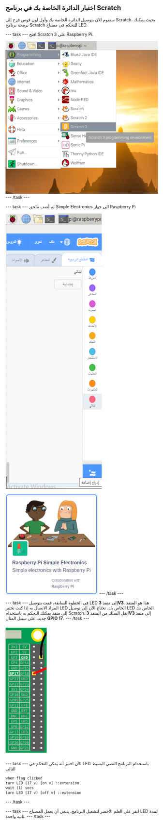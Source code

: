 ## اختبار الدائرة الخاصة بك في برنامج Scratch

ستقوم الآن بتوصيل الدائرة الخاصة بك وأول لون قوس قزح إلى Scratch، بحيث يمكنك برمجة برنامج Scratch للتحكم في مصباح LED.

--- task --- افتح Scratch 3 على Raspberry Pi.

![افتح scratch](images/open-scratch.png) --- /task ---

--- task --- ثم أضف ملحق Simple Electronics الى جهاز Raspberry Pi

![إضافة ملحق](images/add-extension.png)

![إلكترونيات بسيطة](images/simple-electronics.png) --- /task ---

--- task --- في الخطوة السابقة، قمت بتوصيل LED إلى منفذ **3V3**. هذا هو المنفذ المراد الاتصال به إذا كنت تختبر LED الخاص بك. تحتاج الآن إلى توصيل LED الخاص بك إلى منفذ يمكنك التحكم به باستخدام Scratch. انقل السلك من المنفذ **3V3** إلى منفذ جديد، على سبيل المثال **GPIO 17**. --- /task ---

![نقل المنفذ](images/movepin.png)

--- task --- الآن اختبر أنه يمكن التحكم في LED باستخدام البرنامج النصي البسيط التالي

```blocks3
when flag clicked
turn LED (17 v) [on v] ::extension
wait (1) secs
turn LED (17 v) [off v] ::extension
```

--- /task ---

--- task --- انقر على العلم الأخضر لتشغيل البرنامج. ينبغي أن يعمل المصباح LED لمدة ثانية واحدة. --- /task ---